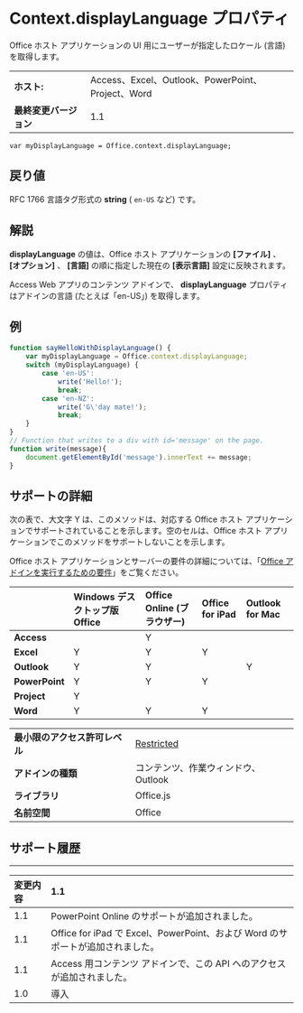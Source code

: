 ﻿
# Context.displayLanguage プロパティ
Office ホスト アプリケーションの UI 用にユーザーが指定したロケール (言語) を取得します。

|||
|:-----|:-----|
|**ホスト:**|Access、Excel、Outlook、PowerPoint、Project、Word|
|**最終変更バージョン**|1.1|

```
var myDisplayLanguage = Office.context.displayLanguage;
```


## 戻り値

RFC 1766 言語タグ形式の **string** ( `en-US` など) です。


## 解説 

 
**displayLanguage** の値は、Office ホスト アプリケーションの **[ファイル]** 、 **[オプション]** 、 **[言語]** の順に指定した現在の **[表示言語]** 設定に反映されます。 
 

Access Web アプリのコンテンツ アドインで、  **displayLanguage** プロパティはアドインの言語 (たとえば「en-US」) を取得します。


## 例




```js
function sayHelloWithDisplayLanguage() {
    var myDisplayLanguage = Office.context.displayLanguage;
    switch (myDisplayLanguage) {
        case 'en-US':
            write('Hello!');
            break;
        case 'en-NZ':
            write('G\'day mate!');
            break;
    }
}
// Function that writes to a div with id='message' on the page.
function write(message){
    document.getElementById('message').innerText += message; 
}
```




## サポートの詳細


次の表で、大文字 Y は、このメソッドは、対応する Office ホスト アプリケーションでサポートされていることを示します。空のセルは、Office ホスト アプリケーションでこのメソッドをサポートしないことを示します。

Office ホスト アプリケーションとサーバーの要件の詳細については、「[Office アドインを実行するための要件](../../docs/overview/requirements-for-running-office-add-ins.md)」をご覧ください。


||**Windows デスクトップ版 Office**|**Office Online (ブラウザー)**|**Office for iPad**|**Outlook for Mac**|
|:-----|:-----|:-----|:-----|:-----|
|**Access**||Y|||
|**Excel**|Y|Y|Y||
|**Outlook**|Y|Y||Y|
|**PowerPoint**|Y|Y|Y||
|**Project**|Y||||
|**Word**|Y|Y|Y||

|||
|:-----|:-----|
|**最小限のアクセス許可レベル**|[Restricted](../../docs/develop/requesting-permissions-for-api-use-in-content-and-task-pane-add-ins.md)|
|**アドインの種類**|コンテンツ、作業ウィンドウ、Outlook|
|**ライブラリ**|Office.js|
|**名前空間**|Office|

## サポート履歴



****


|**変更内容**|**1.1**|
|:-----|:-----|
|1.1|PowerPoint Online のサポートが追加されました。|
|1.1|Office for iPad で Excel、PowerPoint、および Word のサポートが追加されました。|
|1.1|Access 用コンテンツ アドインで、この API へのアクセスが追加されました。|
|1.0|導入|
